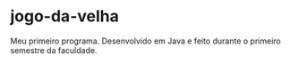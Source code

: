# jogo-da-velha

Meu primeiro programa.
Desenvolvido em Java e feito durante o primeiro semestre da faculdade.
